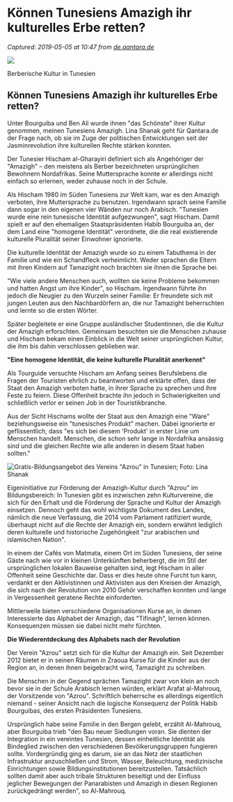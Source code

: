 # Können Tunesiens Amazigh ihr kulturelles Erbe retten?

_Captured: 2019-05-05 at 10:47 from [de.qantara.de](https://de.qantara.de/inhalt/berberische-kultur-in-tunesien-koennen-tunesiens-amazigh-ihr-kulturelles-erbe-retten)_


![](https://de.qantara.de/sites/default/files/styles/slideshow_wide/public/uploads/2019-02/ali_ziadah_0.jpg?itok=JU85Chbp)

Berberische Kultur in Tunesien

## Können Tunesiens Amazigh ihr kulturelles Erbe retten?

Unter Bourguiba und Ben Ali wurde ihnen "das Schönste" ihrer Kultur genommen, meinen Tunesiens Amazigh. Lina Shanak geht für Qantara.de der Frage nach, ob sie im Zuge der politischen Entwicklungen seit der Jasminrevolution ihre kulturellen Rechte stärken konnten.

Der Tunesier Hischam al-Gharayiri definiert sich als Angehöriger der "Amazigh" – den meistens als Berber bezeichneten ursprünglichen Bewohnern Nordafrikas. Seine Muttersprache konnte er allerdings nicht einfach so erlernen, weder zuhause noch in der Schule.

Als Hischam 1980 im Süden Tunesiens zur Welt kam, war es den Amazigh verboten, ihre Muttersprache zu benutzen. Irgendwann sprach seine Familie dann sogar in den eigenen vier Wänden nur noch Arabisch. "Tunesien wurde eine rein tunesische Identität aufgezwungen", sagt Hischam. Damit spielt er auf den ehemaligen Staatspräsidenten Habib Bourguiba an, der dem Land eine "homogene Identität" verordnete, die die real existierende kulturelle Pluralität seiner Einwohner ignorierte.

Die kulturelle Identität der Amazigh wurde so zu einem Tabuthema in der Familie und wie ein Schandfleck verheimlicht. Weder sprachen die Eltern mit ihren Kindern auf Tamazight noch brachten sie ihnen die Sprache bei.

"Wie viele andere Menschen auch, wollten sie keine Probleme bekommen und hatten Angst um ihre Kinder", so Hischam. Irgendwann führte ihn jedoch die Neugier zu den Wurzeln seiner Familie: Er freundete sich mit jungen Leuten aus den Nachbardörfern an, die nur Tamazight beherrschten und lernte so die ersten Wörter.

Später begleitete er eine Gruppe ausländischer Studentinnen, die die Kultur der Amazigh erforschten. Gemeinsam besuchten sie die Menschen zuhause und Hischam bekam einen Einblick in die Welt seiner ursprünglichen Kultur, die ihm bis dahin verschlossen geblieben war.

**"Eine homogene Identität, die keine kulturelle Pluralität anerkennt"**

Als Tourguide versuchte Hischam am Anfang seines Berufslebens die Fragen der Touristen ehrlich zu beantworten und erklärte offen, dass der Staat den Amazigh verboten hatte, in ihrer Sprache zu sprechen und ihre Feste zu feiern. Diese Offenheit brachte ihn jedoch in Schwierigkeiten und schließlich verlor er seinen Job in der Touristikbranche.

Aus der Sicht Hischams wollte der Staat aus den Amazigh eine "Ware" beziehungsweise ein "tunesisches Produkt" machen. Dabei ignorierte er geflissentlich, dass "es sich bei diesem 'Produkt' in erster Linie um Menschen handelt. Menschen, die schon sehr lange in Nordafrika ansässig sind und die gleichen Rechte wie alle anderen in diesem Staat haben sollten."

![Gratis-Bildungsangebot des Vereins "Azrou" in Tunesien; Foto: Lina Shanak](https://de.qantara.de/sites/default/files/styles/editor_large/public/uploads/2019-05/azrou_facebook.jpg?itok=Sphugcqo)  

Eigeninitiative zur Förderung der Amazigh-Kultur durch "Azrou" im Bildungsbereich: In Tunesien gibt es inzwischen zehn Kulturvereine, die sich für den Erhalt und die Förderung der Sprache und Kultur der Amazigh einsetzen. Dennoch geht das wohl wichtigste Dokument des Landes, nämlich die neue Verfassung, die 2014 vom Parlament ratifiziert wurde, überhaupt nicht auf die Rechte der Amazigh ein, sondern erwähnt lediglich deren kulturelle und historische Zugehörigkeit "zur arabischen und islamischen Nation".

In einem der Cafés von Matmata, einem Ort im Süden Tunesiens, der seine Gäste nach wie vor in kleinen Unterkünften beherbergt, die im Stil der ursprünglichen lokalen Bauweise gehalten sind, legt Hischam in aller Offenheit seine Geschichte dar. Dass er dies heute ohne Furcht tun kann, verdankt er den Aktivistinnen und Aktivisten aus den Kreisen der Amazigh, die sich nach der Revolution von 2010 Gehör verschaffen konnten und lange in Vergessenheit geratene Rechte einforderten.

Mittlerweile bieten verschiedene Organisationen Kurse an, in denen Interessierte das Alphabet der Amazigh, das "Tifinagh", lernen können. Konsequenzen müssen sie dabei nicht mehr fürchten.

**Die Wiederentdeckung des Alphabets nach der Revolution**

Der Verein "Azrou" setzt sich für die Kultur der Amazigh ein. Seit Dezember 2012 bietet er in seinen Räumen in Zraoua Kurse für die Kinder aus der Region an, in denen ihnen beigebracht wird, Tamazight zu schreiben.

Die Menschen in der Gegend sprächen Tamazight zwar von klein an noch bevor sie in der Schule Arabisch lernen würden, erklärt Arafat al-Mahrouq, der Vorsitzende von "Azrou". Schriftlich beherrsche es allerdings eigentlich niemand - seiner Ansicht nach die logische Konsequenz der Politik Habib Bourguibas, des ersten Präsidenten Tunesiens.

Ursprünglich habe seine Familie in den Bergen gelebt, erzählt Al-Mahrouq, aber Bourguiba trieb "den Bau neuer Siedlungen voran. Sie dienten der Integration in ein vereintes Tunesien, dessen einheitliche Identität als Bindeglied zwischen den verschiedenen Bevölkerungsgruppen fungieren sollte. Vordergründig ging es darum, sie an das Netz der staatlichen Infrastruktur anzuschließen und Strom, Wasser, Beleuchtung, medizinische Einrichtungen sowie Bildungsinstitutionen bereitzustellen. Tatsächlich sollten damit aber auch tribale Strukturen beseitigt und der Einfluss jeglicher Bewegungen der Panarabisten und Amazigh in diesen Regionen zurückgedrängt werden", so Al-Mahrouq.

